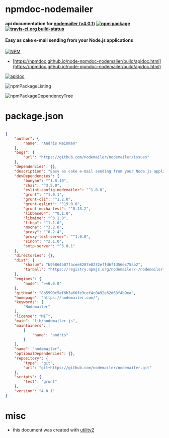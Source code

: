 # npmdoc-nodemailer

#### api documentation for  [nodemailer (v4.0.1)](https://nodemailer.com/)  [![npm package](https://img.shields.io/npm/v/npmdoc-nodemailer.svg?style=flat-square)](https://www.npmjs.org/package/npmdoc-nodemailer) [![travis-ci.org build-status](https://api.travis-ci.org/npmdoc/node-npmdoc-nodemailer.svg)](https://travis-ci.org/npmdoc/node-npmdoc-nodemailer)

#### Easy as cake e-mail sending from your Node.js applications

[![NPM](https://nodei.co/npm/nodemailer.png?downloads=true&downloadRank=true&stars=true)](https://www.npmjs.com/package/nodemailer)

- [https://npmdoc.github.io/node-npmdoc-nodemailer/build/apidoc.html](https://npmdoc.github.io/node-npmdoc-nodemailer/build/apidoc.html)

[![apidoc](https://npmdoc.github.io/node-npmdoc-nodemailer/build/screenCapture.buildCi.browser.%252Ftmp%252Fbuild%252Fapidoc.html.png)](https://npmdoc.github.io/node-npmdoc-nodemailer/build/apidoc.html)

![npmPackageListing](https://npmdoc.github.io/node-npmdoc-nodemailer/build/screenCapture.npmPackageListing.svg)

![npmPackageDependencyTree](https://npmdoc.github.io/node-npmdoc-nodemailer/build/screenCapture.npmPackageDependencyTree.svg)



# package.json

```json

{
    "author": {
        "name": "Andris Reinman"
    },
    "bugs": {
        "url": "https://github.com/nodemailer/nodemailer/issues"
    },
    "dependencies": {},
    "description": "Easy as cake e-mail sending from your Node.js applications",
    "devDependencies": {
        "bunyan": "^1.8.10",
        "chai": "^3.5.0",
        "eslint-config-nodemailer": "^1.0.0",
        "grunt": "^1.0.1",
        "grunt-cli": "^1.2.0",
        "grunt-eslint": "^19.0.0",
        "grunt-mocha-test": "^0.13.2",
        "libbase64": "^0.1.0",
        "libmime": "^3.1.0",
        "libqp": "^1.1.0",
        "mocha": "^3.2.0",
        "proxy": "^0.2.4",
        "proxy-test-server": "^1.0.0",
        "sinon": "^2.1.0",
        "smtp-server": "^3.0.1"
    },
    "directories": {},
    "dist": {
        "shasum": "b95864b07facee8287e8232effd6f1d56ec75ab2",
        "tarball": "https://registry.npmjs.org/nodemailer/-/nodemailer-4.0.1.tgz"
    },
    "engines": {
        "node": ">=6.0.0"
    },
    "gitHead": "8b5990c5af6b3a60fe3cef4c0492e62d68f4b9ea",
    "homepage": "https://nodemailer.com/",
    "keywords": [
        "Nodemailer"
    ],
    "license": "MIT",
    "main": "lib/nodemailer.js",
    "maintainers": [
        {
            "name": "andris"
        }
    ],
    "name": "nodemailer",
    "optionalDependencies": {},
    "repository": {
        "type": "git",
        "url": "git+https://github.com/nodemailer/nodemailer.git"
    },
    "scripts": {
        "test": "grunt"
    },
    "version": "4.0.1"
}
```



# misc
- this document was created with [utility2](https://github.com/kaizhu256/node-utility2)
